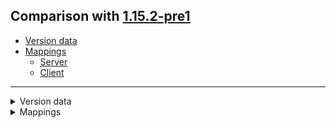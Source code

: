 ## Comparison with [1.15.2-pre1](https://github.com/PixiGeko/Minecraft-generated-data/tree/1.15.2-pre1)

- [Version data](#version-data)
- [Mappings](#mappings)
  - [Server](#server)
  - [Client](#client)

<hr/>
<details><summary>Version data</summary>
<table><tr><th></th><th align="left">1.15.2-pre1</th><th>1.15.2-pre2</th></tr><tr><td>World version</td><td><code>2228</code></td><td><code>2229</code></td></tr><tr><td>Protocol version</td><td><code>576</code></td><td><code>577</code></td></tr></table>
</details>
<details><summary>Mappings</summary>
<h2>Server</h2>

<details>
<summary>
Changes
</summary>

```
XXX.world.effect.MobEffectInstance +1M -1M
```

</details>





















































































































































































































































































































































































































































































































































































































































































































<details>
<summary>
net.minecraft.world.effect.MobEffectInstance
</summary>

```diff
- boolean tick(LivingEntity,Runnable)
+ boolean tick(LivingEntity)
```

</details>





















































































































































































































































































































































































































































































































































































































































































































































































































































































































































































































































































































































































































































































<h2>Client</h2>

<details>
<summary>
Changes
</summary>

```
XXX.world.effect.MobEffectInstance +1M -1M
```

</details>


































































































































































































































































































































































































































































































































































































































































































































































































































































































































































































































































































































































































































































































































































































































































































































<details>
<summary>
net.minecraft.world.effect.MobEffectInstance
</summary>

```diff
- boolean tick(LivingEntity,Runnable)
+ boolean tick(LivingEntity)
```

</details>
</details>
